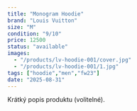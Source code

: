 ```yaml
---
title: "Monogram Hoodie"
brand: "Louis Vuitton"
size: "M"
condition: "9/10"
price: 12500
status: "available"
images:
  - "/products/lv-hoodie-001/cover.jpg"
  - "/products/lv-hoodie-001/1.jpg"
tags: ["hoodie","men","fw23"]
date: "2025-08-31"
---
```


Krátký popis produktu (volitelné).
